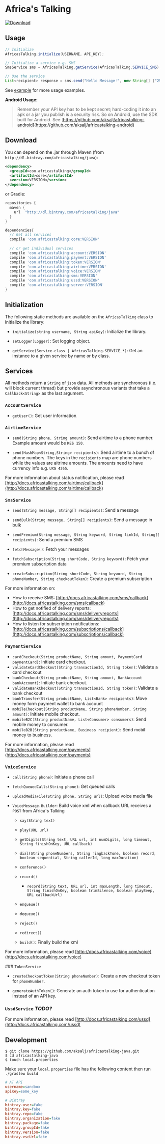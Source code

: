# Africa's Talking

[ ![Download](https://api.bintray.com/packages/africastalking/java/com.africastalking/images/download.svg) ](https://bintray.com/africastalking/java/com.africastalking/_latestVersion)

## Usage

```java
// Initialize
AfricasTalking.initialize(USERNAME, API_KEY);

// Initialize a service e.g. SMS
SmsService sms = AfricasTalking.getService(AfricasTalking.SERVICE_SMS);

// Use the service
List<recipient> response = sms.send("Hello Message!", new String[] {"2547xxxxxx"});
```

See [example](example/) for more usage examples.


**Android Usage**:
> Remember your API key has to be kept secret; hard-coding it into an apk or a jar you publish is a security risk. So on Android, use the SDK built for Android. See [https://github.com/aksalj/africastalking-android](https://github.com/aksalj/africastalking-android)

## Download

You can depend on the .jar through Maven (from `http://dl.bintray.com/africastalking/java`):
```xml
<dependency>
  <groupId>com.africastalking</groupId>
  <artifactId>core</artifactId>
  <version>VERSION</version>
</dependency>
```
or Gradle:
```groovy
repositories {
  maven {
    url  "http://dl.bintray.com/africastalking/java"
  }
}

dependencies{
  // Get all services
  compile 'com.africastalking:core:VERSION'
  
  // or get individual services
  compile 'com.africastalking:account:VERSION'
  compile 'com.africastalking:payment:VERSION'
  compile 'com.africastalking:token:VERSION'
  compile 'com.africastalking:airtime:VERSION'
  compile 'com.africastalking:voice:VERSION'
  compile 'com.africastalking:sms:VERSION'
  compile 'com.africastalking:ussd:VERSION'
  compile 'com.africastalking:server:VERSION'
}
```


## Initialization

The following static methods are available on the `AfricasTalking` class to initialize the library:

- `initialize(string username, String apiKey)`: Initialize the library.

- `setLogger(Logger)`: Set logging object.

- `getService(Service.class | AfricasTalking.SERVICE_*)`: Get an instance to a given service by name or by class.

## Services

All methods return a `String` of `json` data. All methods are synchronous (i.e. will block current thread) but provide asynchronous variants that take a `Callback<String>` as the last argument.

### `AccountService`

- `getUser()`: Get user information.

### `AirtimeService`

- `send(String phone, String amount)`: Send airtime to a phone number. Example amount would be `KES 150`.

- `send(HashMap<String,String> recipients)`: Send airtime to a bunch of phone numbers. The keys in the `recipients` map are phone numbers while the values are aitrime amounts. The amounts need to have currency info e.g. `UXG 4265`.

For more information about status notification, please read [http://docs.africastalking.com/airtime/callback](http://docs.africastalking.com/airtime/callback)

### `SmsService`

- `send(String message, String[] recipients)`: Send a message

- `sendBulk(String message, String[] recipients)`: Send a message in bulk

- `sendPremium(String message, String keyword, String linkId, String[] recipients)`: Send a premium SMS

- `fetchMessage()`: Fetch your messages

- `fetchSubscription(String shortCode, String keyword)`: Fetch your premium subscription data

- `createSubscription(String shortCode, String keyword, String phoneNumber, String checkoutToken)`: Create a premium subscription

For more information on: 

- How to receive SMS: [http://docs.africastalking.com/sms/callback](http://docs.africastalking.com/sms/callback)
- How to get notified of delivery reports: [http://docs.africastalking.com/sms/deliveryreports](http://docs.africastalking.com/sms/deliveryreports)
- How to listen for subscription notifications: [http://docs.africastalking.com/subscriptions/callback](http://docs.africastalking.com/subscriptions/callback)


### `PaymentService`

- `cardCheckout(String productName, String amount, PaymentCard paymentCard)`: Initiate card checkout.
- `validateCardCheckout(String transactionId, String token)`: Validate a card checkout
- `bankCheckout(String productName, String amount, BankAccount bankAccount)`: Initiate bank checkout.
- `validateBankCheckout(String transactionId, String token)`: Validate a bank checkout
- `bankTransfer(String productName, List<Bank> recipients)`: Move money form payment wallet to bank account
- `mobileCheckout(String productName, String phoneNumber, String amount)`: Initiate mobile checkout.
- `mobileB2C(String productName, List<Consumer> consumers)`: Send mobile money to consumer. 
- `mobileB2B(String productName, Business recipient)`: Send mobil money to business.


For more information, please read [http://docs.africastalking.com/payments](http://docs.africastalking.com/payments)


### `VoiceService`

- `call(String phone)`: Initiate a phone call

- `fetchQueuedCalls(String phone)`: Get queued calls

- `uploadMediaFile(String phone, String url)`: Upload voice media file

- `VoiceMessage.Builder`: Build voice xml when callback URL receives a `POST` from Africa's Talking

    - `say(String text)`

    - `play(URL url)`

    - `getDigits(String text, URL url, int numDigits, long timeout, String finishOnKey, URL callback)`

    - `dial(String phoneNumbers, String ringbackTone, boolean record, boolean sequential, String callerId, long maxDuration)`

    - `conference()`

    - `record()`

      - `record(String text, URL url, int maxLength, long timeout, String finishOnKey, boolean trimSilence, boolean playBeep, URL callbackUrl)`

    - `enqueue()`

    - `dequeue()`

    - `reject()`

    - `redirect()`

    - `build()`: Finally build the xml


For more information, please read [http://docs.africastalking.com/voice](http://docs.africastalking.com/voice)

###​ `TokenService`

- `createCheckoutToken(String phoneNumber)`: Create a new checkout token for `phoneNumber`.

- `generateAuthToken()`: Generate an auth token to use for authentication instead of an API key.

### `UssdService` *TODO?*

For more information, please read [http://docs.africastalking.com/ussd](http://docs.africastalking.com/ussd)



## Development
```shell
$ git clone https://github.com/aksalj/africastalking-java.git
$ cd africastalking-java
$ touch local.properties
```

Make sure your `local.properties` file has the following content then run `./gradlew build`

```ini
# AT API
username=sandbox
apiKey=some_key

# Bintray
bintray.user=fake
bintray.key=fake
bintray.repo=fake
bintray.organization=fake
bintray.package=fake
bintray.groupId=fake
bintray.version=fake
bintray.vscUrl=fake
```
